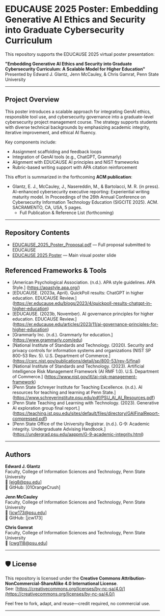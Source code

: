 
# EDUCAUSE 2025 Poster: Embedding Generative AI Ethics and Security into Graduate Cybersecurity Curriculum

This repository supports the EDUCAUSE 2025 virtual poster presentation:

**"Embedding Generative AI Ethics and Security into Graduate Cybersecurity Curriculum: A Scalable Model for Higher Education"**  
Presented by Edward J. Glantz, Jenn McCauley, & Chris Gamrat, Penn State University

---

## Project Overview

This poster introduces a scalable approach for integrating GenAI ethics, responsible tool use, and cybersecurity governance into a graduate-level cybersecurity project management course. The strategy supports students with diverse technical backgrounds by emphasizing academic integrity, iterative improvement, and ethical AI fluency.

Key components include:
- Assignment scaffolding and feedback loops
- Integration of GenAI tools (e.g., ChatGPT, Grammarly)
- Alignment with EDUCAUSE AI principles and NIST frameworks
- Rubric-based writing support with APA citation reinforcement

This effort is summarized in the forthcoming **ACM publication**:

- Glantz, E. J., McCauley, J., Nasereddin, M., & Bartolacci, M. R. (in press). AI-enhanced cybersecurity executive reporting: Experiential writing maturity model. In Proceedings of the 26th Annual Conference on Cybersecurity Information Technology Education (SIGCITE 2025). ACM. SACRAMENTO, CA, USA, 5 pages.
  - Full Publication & Reference List (forthcoming) 


---

## Repository Contents

- [EDUCAUSE_2025_Poster_Proposal.pdf](https://github.com/01OrangeCrush/educause-2025-ai-cyber-poster/blob/main/EDUCAUSE_2025_Poster_Proposal.pdf) — Full proposal submitted to EDUCAUSE
- [EDUCAUSE 2025 Poster](https://github.com/01OrangeCrush/educause-2025-ai-cyber-poster/blob/2f7da0b81132fc15c7cb02e160010ad57b46e9fb/AI-Enhanced-EducausePoster.pdf) — Main visual poster slide


## Referenced Frameworks & Tools

- [American Psychological Association. (n.d.). APA style guidelines. APA Style.]
(https://apastyle.apa.org/)
- [EDUCAUSE. (2023a, April). QuickPoll results: ChatGPT in higher education. EDUCAUSE Review.]
(https://er.educause.edu/blogs/2023/4/quickpoll-results-chatgpt-in-higher-education)
- [EDUCAUSE. (2023b, November). AI governance principles for higher education. EDUCAUSE Review.]
(https://er.educause.edu/articles/2023/11/ai-governance-principles-for-higher-education)
- [Grammarly Inc. (n.d.). Grammarly for education.]
(https://www.grammarly.com/edu)
- [National Institute of Standards and Technology. (2020). Security and privacy controls for information systems and organizations (NIST SP 800-53 Rev. 5). U.S. Department of Commerce.]
(https://csrc.nist.gov/publications/detail/sp/800-53/rev-5/final)
- [National Institute of Standards and Technology. (2023). Artificial Intelligence Risk Management Framework (AI RMF 1.0). U.S. Department of Commerce.]
(https://www.nist.gov/itl/ai-risk-management-framework)
- [Penn State Schreyer Institute for Teaching Excellence. (n.d.). AI resources for teaching and learning at Penn State.]
(https://www.schreyerinstitute.psu.edu/pdf/PSU_AI_AI_Resources.pdf)
- [Penn State Teaching and Learning with Technology. (2023). Generative AI exploration group final report.]
(https://teaching.ist.psu.edu/sites/default/files/directory/GAIFinalReport-compressed.pdf)
- [Penn State Office of the University Registrar. (n.d.). G-9: Academic integrity. Undergraduate Advising Handbook.]
(https://undergrad.psu.edu/aappm/G-9-academic-integrity.html)

---

## Authors

**Edward J. Glantz**  
Faculty, College of Information Sciences and Technology, Penn State University  
📧 [ejg8@psu.edu]  
🔗 GitHub: [01OrangeCrush]

**Jenn McCauley**  
Faculty, College of Information Sciences and Technology, Penn State University  
📧 [jcw173@psu.edu]  
🔗 GitHub: [jcw173]

**Chris Gamrat**  
Faculty, College of Information Sciences and Technology, Penn State University  
📧  [cwg118@psu.edu]   

---

## 🛡️ License

This repository is licensed under the **Creative Commons Attribution-NonCommercial-ShareAlike 4.0 International License**.  
See: [https://creativecommons.org/licenses/by-nc-sa/4.0/](https://creativecommons.org/licenses/by-nc-sa/4.0/)

Feel free to fork, adapt, and reuse—credit required, no commercial use.

---
